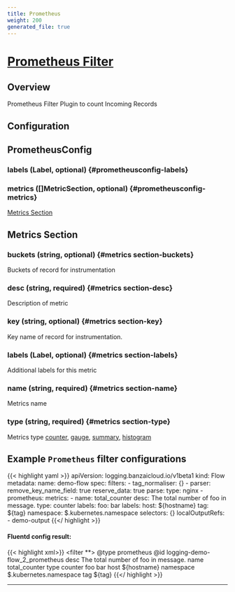 ```yaml
---
title: Prometheus
weight: 200
generated_file: true
---
```


# [Prometheus Filter](https://github.com/fluent/fluent-plugin-prometheus#prometheus-outputfilter-plugin)
## Overview
 Prometheus Filter Plugin to count Incoming Records

## Configuration
## PrometheusConfig

### labels (Label, optional) {#prometheusconfig-labels}


### metrics ([]MetricSection, optional) {#prometheusconfig-metrics}

[Metrics Section](#metrics-section) 



## Metrics Section

### buckets (string, optional) {#metrics section-buckets}

Buckets of record for instrumentation 


### desc (string, required) {#metrics section-desc}

Description of metric 


### key (string, optional) {#metrics section-key}

Key name of record for instrumentation. 


### labels (Label, optional) {#metrics section-labels}

Additional labels for this metric 


### name (string, required) {#metrics section-name}

Metrics name 


### type (string, required) {#metrics section-type}

Metrics type [counter](https://github.com/fluent/fluent-plugin-prometheus#counter-type), [gauge](https://github.com/fluent/fluent-plugin-prometheus#gauge-type), [summary](https://github.com/fluent/fluent-plugin-prometheus#summary-type), [histogram](https://github.com/fluent/fluent-plugin-prometheus#histogram-type) 



 ## Example `Prometheus` filter configurations

{{< highlight yaml >}}
apiVersion: logging.banzaicloud.io/v1beta1
kind: Flow
metadata:
  name: demo-flow
spec:
  filters:
    - tag_normaliser: {}
    - parser:
        remove_key_name_field: true
        reserve_data: true
        parse:
          type: nginx
    - prometheus:
        metrics:
        - name: total_counter
          desc: The total number of foo in message.
          type: counter
          labels:
            foo: bar
        labels:
          host: ${hostname}
          tag: ${tag}
          namespace: $.kubernetes.namespace
  selectors: {}
  localOutputRefs:
    - demo-output
{{</ highlight >}}


#### Fluentd config result:

{{< highlight xml>}}
  <filter **>
    @type prometheus
    @id logging-demo-flow_2_prometheus
    <metric>
      desc The total number of foo in message.
      name total_counter
      type counter
      <labels>
        foo bar
      </labels>
    </metric>
    <labels>
      host ${hostname}
      namespace $.kubernetes.namespace
      tag ${tag}
    </labels>
  </filter>
{{</ highlight >}}


---

